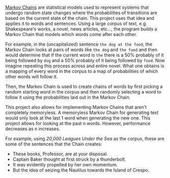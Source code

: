 [Markov Chains](https://en.wikipedia.org/wiki/Markov_chain) are statistical models used to represent systems that undergo random state changes where the probabilities of transitions are based on the current state of the chain. This project uses that idea and applies it to words and sentences. Using a large corpus of text, e.g. Shakespeare's works, a novel, news articles, etc..., the program builds a Markov Chain that models which words come after each other. 

For example, in the (uncapitalized) sentence `the dog at the food`, the Markov Chain looks at pairs of words like `the dog` and `the food` and then would determine that if the current word is `the` there is a 50% probably of it being followed by `dog` and a 50% probably of it being followed by `food`. Now imagine repeating this process across and entire novel. What one obtains is a mapping of every word in the corpus to a map of probabilities of which other words will follow it.

Then, the Markov Chain is used to create chains of words by first picking a random starting word in the corpus and then randomly selecting a word to follow it using the probabilities laid out in the Markov Chain.

This project also allows for implementing Markov Chains that aren't completely memoryless. A memoryless Markov Chain for generating text would only look at the last 1 word when generating the new one. This project allows for looking at the past n words. However, performance decreases as n increases.

For example, using *20,000 Leagues Under the Sea* as the corpus, these are some of the sentences that the Chain creates:

* These books, Professor, are at your disposal.
* Captain Baker thought at first struck by a thunderbolt.
* It was evidently propelled by her own momentum.
* But the idea of seizing the Nautilus towards the Island of Crespo.